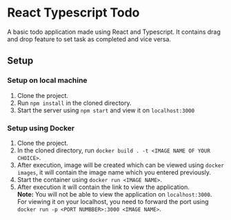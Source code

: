 # React Typescript Todo
A basic todo application made using React and Typescript. It contains drag and drop feature to set task as completed and vice versa. 
 
## Setup 
### Setup on local machine
1. Clone the project. <br>
2. Run `npm install` in the cloned directory. <br>
3. Start the server using `npm start` and view it on `localhost:3000` 

### Setup using Docker
1. Clone the project. <br>
2. In the cloned directory, run `docker build . -t <IMAGE NAME OF YOUR CHOICE>`.<br>
3. After execution, image will be created which can be viewed using `docker images`, it will contain the image name which you entered previously.<br>
4. Start the container using `docker run <IMAGE NAME>`.<br>
5. After execution it will contain the link to view the application.<br>
<b>Note:</b> You will not be able to view the application on `localhost:3000`.<br>
For viewing it on your localhost, you need to forward the port using `docker run -p <PORT NUMBBER>:3000 <IMAGE NAME>`.

